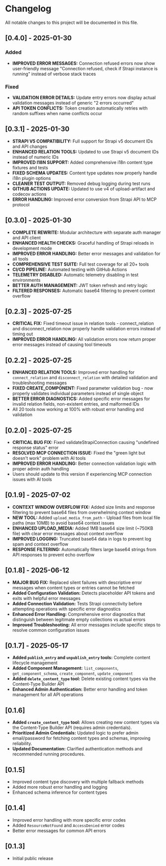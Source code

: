 # Changelog

All notable changes to this project will be documented in this file.

## [0.4.0] - 2025-01-30
### Added
- **IMPROVED ERROR MESSAGES:** Connection refused errors now show user-friendly message "Connection refused, check if Strapi instance is running" instead of verbose stack traces

### Fixed
- **VALIDATION ERROR DETAILS:** Update entry errors now display actual validation messages instead of generic "2 errors occurred"
- **API TOKEN CONFLICTS:** Token creation automatically retries with random suffixes when name conflicts occur

## [0.3.1] - 2025-01-30
- **STRAPI V5 COMPATIBILITY:** Full support for Strapi v5 document IDs and API changes
- **ENHANCED RELATION TOOLS:** Updated to use Strapi v5 document IDs instead of numeric IDs
- **IMPROVED I18N SUPPORT:** Added comprehensive i18n content type fixtures and tests
- **FIXED SCHEMA UPDATES:** Content type updates now properly handle i18n plugin options
- **CLEANER TEST OUTPUT:** Removed debug logging during test runs
- **GITHUB ACTIONS UPDATE:** Updated to use v4 of upload-artifact and codecov actions
- **ERROR HANDLING:** Improved error conversion from Strapi API to MCP protocol

## [0.3.0] - 2025-01-30
- **COMPLETE REWRITE:** Modular architecture with separate auth manager and API client
- **ENHANCED HEALTH CHECKS:** Graceful handling of Strapi reloads in development mode
- **IMPROVED ERROR HANDLING:** Better error messages and validation for all tools
- **COMPREHENSIVE TEST SUITE:** Full test coverage for all 20+ tools
- **CI/CD PIPELINE:** Automated testing with GitHub Actions
- **TELEMETRY DISABLED:** Automatic telemetry disabling in test environments
- **BETTER AUTH MANAGEMENT:** JWT token refresh and retry logic
- **FILTERED RESPONSES:** Automatic base64 filtering to prevent context overflow

## [0.2.3] - 2025-07-25
- **CRITICAL FIX:** Fixed timeout issue in relation tools - connect_relation and disconnect_relation now properly handle validation errors instead of timing out
- **IMPROVED ERROR HANDLING:** All validation errors now return proper error messages instead of causing tool timeouts

## [0.2.2] - 2025-07-25
- **ENHANCED RELATION TOOLS:** Improved error handling for `connect_relation` and `disconnect_relation` with detailed validation and troubleshooting messages
- **FIXED CREATE_COMPONENT:** Fixed parameter validation bug - now properly validates individual parameters instead of single object
- **BETTER ERROR DIAGNOSTICS:** Added specific error messages for invalid relation fields, non-existent entries, and malformed IDs
- All 20 tools now working at 100% with robust error handling and validation

## [0.2.0] - 2025-07-25
- **CRITICAL BUG FIX:** Fixed validateStrapiConnection causing "undefined response status" error
- **RESOLVED MCP CONNECTION ISSUE:** Fixed the "green light but doesn't work" problem with AI tools
- **IMPROVED ERROR HANDLING:** Better connection validation logic with proper admin auth handling
- Users should update to this version if experiencing MCP connection issues with AI tools

## [0.1.9] - 2025-07-02
- **CONTEXT WINDOW OVERFLOW FIX:** Added size limits and response filtering to prevent base64 files from overwhelming context window
- **NEW TOOL:** Added `upload_media_from_path` - Upload files from local file paths (max 10MB) to avoid base64 context issues
- **ENHANCED UPLOAD_MEDIA:** Added 1MB base64 size limit (~750KB file) with clear error messages about context overflow
- **IMPROVED LOGGING:** Truncated base64 data in logs to prevent log spam and context overflow
- **RESPONSE FILTERING:** Automatically filters large base64 strings from API responses to prevent echo overflow

## [0.1.8] - 2025-06-12
- **MAJOR BUG FIX:** Replaced silent failures with descriptive error messages when content types or entries cannot be fetched
- **Added Configuration Validation:** Detects placeholder API tokens and exits with helpful error messages
- **Added Connection Validation:** Tests Strapi connectivity before attempting operations with specific error diagnostics
- **Enhanced Error Handling:** Comprehensive error diagnostics that distinguish between legitimate empty collections vs actual errors
- **Improved Troubleshooting:** All error messages include specific steps to resolve common configuration issues

## [0.1.7] - 2025-05-17
- **Added `publish_entry` and `unpublish_entry` tools:** Complete content lifecycle management
- **Added Component Management:** `list_components`, `get_component_schema`, `create_component`, `update_component`
- **Added `delete_content_type` tool:** Delete existing content types via the Content-Type Builder API
- **Enhanced Admin Authentication:** Better error handling and token management for all API operations

## [0.1.6]
- **Added `create_content_type` tool:** Allows creating new content types via the Content-Type Builder API (requires admin credentials).
- **Prioritized Admin Credentials:** Updated logic to prefer admin email/password for fetching content types and schemas, improving reliability.
- **Updated Documentation:** Clarified authentication methods and recommended running procedures.

## [0.1.5]
- Improved content type discovery with multiple fallback methods
- Added more robust error handling and logging
- Enhanced schema inference for content types

## [0.1.4]
- Improved error handling with more specific error codes
- Added `ResourceNotFound` and `AccessDenied` error codes
- Better error messages for common API errors

## [0.1.3]
- Initial public release